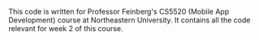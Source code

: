 This code is written for Professor Feinberg's CS5520 (Mobile App Development) course at Northeastern University. It contains all the code relevant for week 2 of this course. 
